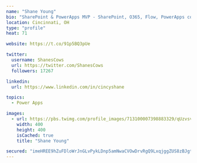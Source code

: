 ```yaml
---
name: "Shane Young"
bio: "SharePoint & PowerApps MVP - SharePoint, O365, Flow, PowerApps consulting? @PowerApps911 | Pure Snark? You found it."
location: Cincinnati, OH
type: "profile"
heat: 71

website: https://t.co/91p5BQ3pUe

twitter:
  username: ShanesCows
  url: https://twitter.com/ShanesCows
  followers: 17267

linkedin:
  url: https://www.linkedin.com/in/cincyshane

topics:
  - Power Apps

images:
  - url: https://pbs.twimg.com/profile_images/713100007398883329/qUzvsvQ3_400x400.jpg
    width: 400
    height: 400
    isCached: true
    title: "Shane Young"

secured: "imeHREE9hZuFDloWrJnGLvPykLDnp5amNwaCVOwDrvRgQ9LxqjggZUS8zBJgtk5Fhcnu1W4kX+t33xNfRgjl1/ZxqsLt4vhLbtPz83KNTJ69r7ZeDnnjDL7w9c1/RWbbDbMIoBtN09f9mc78wxF8ttWr73+yNtGzrn+Yxr7RycGjZPKPkl1e4VokyeUftw8Zqv1LvNIHHAYBtvILxVkUBV97zNBlTjHLXgdWvPZ+yGaH5lHmF5J6vg7ZcVsZSMolm+BhsxCE/4FVIEcTjvAoZwkkEHdjsuxZgYMNFvR158Xd0I8Q1xmgW34UwLYzKppPs0Z7wUgrglm9pqMalYf8VaYC7dQt5A9R4diiAIKlLMNgoLzXg5djTUnA+XFpV7Xkn6q+zjVZuAKFEYN1Be1IXe2gOo/jKuFqKOxdS/Umoqw=;6hhtDyfdYEZBNDK+Hr0AlQ=="
---
```


